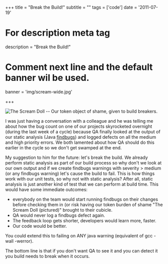 +++
title = "Break the Build!"
subtitle = ""
tags = ['code']
date = '2011-07-19'

# For description meta tag
description = "Break the Build!"

# Comment next line and the default banner wil be used.
banner = 'img/scream-wide.jpg'

+++

![The Scream Doll -- Our token object of shame, given to build breakers.](/img/scream.jpg)

I was just having a conversation with a colleague and he was telling me about how the bug count on one of our projects skyrocketed overnight (during the last week of a cycle) because QA finally looked at the output of our static analysis (Java <a href="http://findbugs.sourceforge.net/">findbugs</a>) and logged defects on all the medium and high priority errors. We both lamented about how QA should do this earlier in the cycle so we don't get swamped at the end.

My suggestion to him for the future: let's break the build. We already perform static analysis as part of our build process so why don't we look at our own output and if we create findbugs warnings with severity > medium (or any findbugs warning) let's cause the build to fail. This is how things work with our unit tests, so why not with static analysis? After all, static analysis is just another kind of test that we can perform at build time. This would have some immediate outcomes:

- everybody on the team would start running findbugs on their changes before checking them in (or risk having our token burden of shame "The Scream Doll (pictured)" brought to their cubicle.
- QA would never log a findbugs defect again.
- The feedback loop gets shorter, developers would learn more, faster.
- Our code would be better.

You could extend this to failing on ANY java warning (equivalent of gcc -wall -werror).

The bottom line is that if you don't want QA to see it and you can detect it you build needs to break when it occurs.

